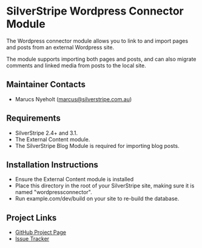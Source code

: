 # SilverStripe Wordpress Connector Module

The Wordpress connector module allows you to link to and import pages and posts
from an external Wordpress site.

The module supports importing both pages and posts, and can also migrate comments
and linked media from posts to the local site.

## Maintainer Contacts
*  Marucs Nyeholt (<marcus@silverstripe.com.au>)

## Requirements
*  SilverStripe 2.4+ and 3.1.
*  The External Content module.
*  The SilverStripe Blog Module is required for importing blog posts.

## Installation Instructions
*  Ensure the External Content module is installed
*  Place this directory in the root of your SilverStripe site, making sure it
   is named "wordpressconnector".
*  Run example.com/dev/build on your site to re-build the database.

## Project Links
*  [GitHub Project Page](https://github.com/ajshort/silverstripe-wordpressconnector)
*  [Issue Tracker](https://github.com/ajshort/silverstripe-wordpressconnector/issues)
